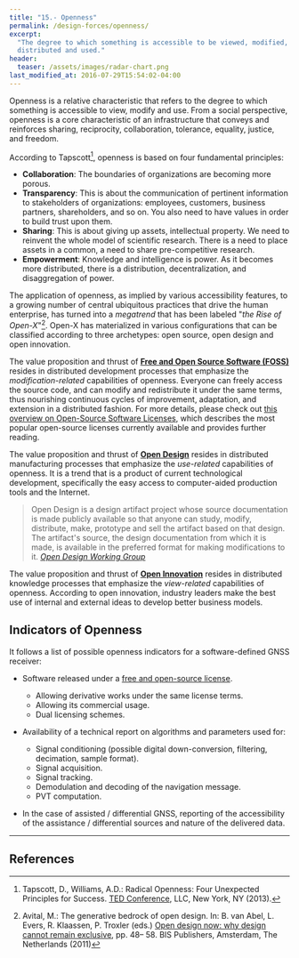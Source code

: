 ```yaml
---
title: "15.- Openness"
permalink: /design-forces/openness/
excerpt:
  "The degree to which something is accessible to be viewed, modified,
  distributed and used."
header:
  teaser: /assets/images/radar-chart.png
last_modified_at: 2016-07-29T15:54:02-04:00
---
```


Openness is a relative characteristic that refers to the degree to which
something is accessible to view, modify and use. From a social perspective,
openness is a core characteristic of an infrastructure that conveys and
reinforces sharing, reciprocity, collaboration, tolerance, equality, justice,
and freedom.

According to Tapscott[^Tapscott13], openness is based on four fundamental
principles:

* **Collaboration**: The boundaries of organizations are becoming more porous.
* **Transparency**: This is about the communication of pertinent information to
  stakeholders of organizations: employees, customers, business partners,
  shareholders, and so on. You also need to have values in order to build trust
  upon them.
* **Sharing**: This is about giving up assets, intellectual property. We need to
  reinvent the whole model of scientific research. There is a need to place
  assets in a common, a need to share pre-competitive research.
* **Empowerment**: Knowledge and intelligence is power. As it becomes more
  distributed, there is a distribution, decentralization, and disaggregation of
  power.


The application of openness, as implied by various accessibility features, to a
growing number of central ubiquitous practices that drive the human enterprise,
has turned into a _megatrend_ that has been labeled "_the Rise of
Open-X_"[^Avital11]. Open-X has materialized in various configurations that can
be classified according to three archetypes: open source, open design and open
innovation.

The value proposition and thrust of **[Free and Open Source Software
(FOSS)](https://en.wikipedia.org/wiki/Free_and_open-source_software)** resides
in distributed development processes that emphasize the _modification-related_
capabilities of openness. Everyone can freely access the source code, and can
modify and redistribute it under the same terms, thus nourishing continuous
cycles of improvement, adaptation, and extension in a distributed fashion. For
more details, please check out [this overview on Open-Source Software
Licenses](https://opensource.org/licenses), which describes the most popular
open-source licenses currently available and provides further reading.

The value proposition and thrust of **[Open
Design](https://github.com/OpenDesign-WorkingGroup/Open-Design-Definition)**
resides in distributed manufacturing processes that emphasize the _use-related_
capabilities of openness.  It is a trend that is a product of current
technological development, specifically the easy access to computer-aided
production tools and the Internet.

> Open Design is a design artifact project whose source documentation is made
publicly available so that anyone can study, modify, distribute, make, prototype
and sell the artifact based on that design. The artifact's source, the design
documentation from which it is made, is available in the preferred format for
making modifications to it.
> <cite><a
href="https://github.com/OpenDesign-WorkingGroup/Open-Design-Definition">Open
Design Working Group</a></cite>

The value proposition and thrust of **[Open
Innovation](https://en.wikipedia.org/wiki/Open_innovation)** resides in
distributed knowledge processes that emphasize the _view-related_ capabilities
of openness. According to open innovation, industry leaders make the best use of
internal and external ideas to develop better business models.

## Indicators of Openness

It follows a list of possible openness indicators for a software-defined GNSS
receiver:

* Software released under a [free and open-source license](https://opensource.org/licenses).
  - Allowing derivative works under the same license terms.
  - Allowing its commercial usage.
  - Dual licensing schemes.

* Availability of a technical report on algorithms and parameters used for:
  - Signal conditioning (possible digital down-conversion, filtering,
    decimation, sample format).
  - Signal acquisition.
  - Signal tracking.
  - Demodulation and decoding of the navigation message.
  - PVT computation.

* In the case of assisted / differential GNSS, reporting of the accessibility of
  the assistance / differential sources and nature of the delivered data.


-------

## References

[^Tapscott13]: Tapscott, D., Williams, A.D.: Radical Openness: Four Unexpected Principles for Success. [TED Conference](https://www.ted.com/talks/don_tapscott_four_principles_for_the_open_world_1?language=en), LLC, New York, NY (2013).

[^Avital11]: Avital, M.: The generative bedrock of open design. In: B. van Abel, L. Evers, R. Klaassen, P. Troxler (eds.) [Open design now: why design cannot remain exclusive](http://opendesignnow.org/), pp. 48– 58. BIS Publishers, Amsterdam, The Netherlands (2011)
